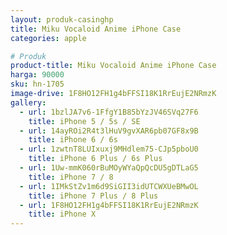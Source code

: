 ```yaml
---
layout: produk-casinghp
title: Miku Vocaloid Anime iPhone Case
categories: apple

# Produk
product-title: Miku Vocaloid Anime iPhone Case
harga: 90000
sku: hn-1705
image-drive: 1F8HO12FH1g4bFFSI18K1RrEujE2NRmzK
gallery:
  - url: 1bzlJA7v6-1FfgY1B85bYzJV46SVq27F6
    title: iPhone 5 / 5s / SE
  - url: 14ayROi2R4t3lHuV9gvXAR6pb07GF8x9B
    title: iPhone 6 / 6s
  - url: 1zwtnT8LUIxuxj9MHdlem75-CJp5pboU0
    title: iPhone 6 Plus / 6s Plus
  - url: 1Uw-mmK060rBuMOyWYaQpQcDU5gDTLaG5
    title: iPhone 7 / 8
  - url: 1IMkStZv1m6d9SiGII3idUTCWXUeBMwOL
    title: iPhone 7 Plus / 8 Plus
  - url: 1F8HO12FH1g4bFFSI18K1RrEujE2NRmzK
    title: iPhone X
---
```

